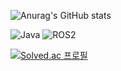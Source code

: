 ![Anurag's GitHub stats](https://github-readme-stats.vercel.app/api?username=P-YongJun&show_icons=true&theme=radical)

![Java](https://img.shields.io/badge/-Java-F05032?style=for-the-badge&logo-html5&logoColor=ffffff)
![ROS2](https://img.shields.io/badge/-ROS2-F05032?style=for-the-badge&logo-html5&logoColor=ffffff)

[![Solved.ac
프로필](http://mazassumnida.wtf/api/v2/generate_badge?boj={eheh1573})](https://solved.ac/profile/eheh1573})
